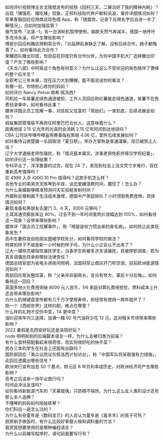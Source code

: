 如何评价视频博主衣戈猜想发布的视频《回村三天，二舅治好了我的精神内耗》？  
出现「猪饿死、猪吃猪」现象，正邦科技陷代养户断料风波，事件详细情况如何？  
苹果客服回应应用商店现色情 App，称「很震惊，记录下应用名字后会进一步了解情况」，应如何加强监管？  
俄气宣布「北溪 -1」另一台涡轮机暂停使用，输欧天然气再减半，德国一地呼吁多洗冷水澡，将产生哪些影响？  
傅首尔回应和趣店预制菜合作，「对品牌前身缺乏了解，没有后续合作，肠子都悔青了」，如何看待此次合作？  
荣耀团队撤出印度，但目前在印度仍有合作伙伴，为何中国手机大厂选择撤出印度？产生了哪些影响？  
《天龙八部》中阿紫这个角色有何意义？为什么让这么不受欢迎的角色陪伴了萧峰的整个后半生？  
全职考公三年未果，现在压力大到爆棚，能不能说说你的看法？  
有哪一刻，你特别心疼你的妈妈？  
如何评价 Nancy Pelosi 南希 佩洛西?  
司机拉一车紫薯走绿色通道被拒，工作人员回应称红薯能走绿色通道，紫薯不在免费目录单中，如何看待此事？  
媒体评国企员工炫耀一事，对炫权又炫富的「周劼们」一查到底，后续进展会如何？  
蚂蚁集团管理层不再担任阿里巴巴合伙人，这意味着什么？  
距离地球 2.15 亿光年的光真的会消耗 2.15 亿年时间到达地球吗？  
CBA 公司诉哔哩哔哩盗用赛事版权索赔 4.06 亿，案件后续发展如何？  
如何看待云南楚雄一乐园取消「夏日祭」，举办方曾称是普通漫展，现已被禁止入场？  
辽宁大学通报老师性骚扰，称「情况基本属实，涉事老师免职并移交学校纪委」，如何评价这一处理结果？  
专科毕业了，浑浑噩噩的过完，现在 24 了，发现到社会上没文凭寸步难行，现在重新高考值得吗？  
花 4999 入手 iQOO 10 Pro 值得吗？这款手机怎么样？  
吉他专业的弟弟天天练琴到半夜，谈恋爱嫌浪费时间，魔怔了！怎么办？  
为什么美媒能够精准预测问天实验舱发射时间？  
外媒称反俄制裁下生活成本激增，德国中产家庭排队 7 小时领取免费食物，具体情况如何？  
暑假准备和男朋友去厦门 3、4 天，3000 元够吗？  
土耳其通货膨胀率近 80%，过去不到一年时间里肉价涨幅达到 100%，如何看待这一现象？会带来哪些影响？  
媒体评「国企员工炫耀事件」，称「嘚瑟是权力惯出来的臭毛病」，如何防止此类现象发生？  
高中生暑假发自拍朋友圈被学校处分，如何看待学校的做法？  
柯南的样子不就是新一小时候的样子吗，为什么小兰会认不出来了？  
辽大一辅导员被指性骚扰学生，当事学生称被多次言语骚扰，其被停职调查，若为真言语骚扰将承担哪些法律责任？  
德国总统官邸为省电关闭夜间照明，法国将禁止商店开门吹空调，目前欧洲能源情况如何？  
周劼回应朋友圈炫富，称「父亲并非副局长，言论有夸大，事后十分后悔」，如何看待这一回应？  
英国多地火化费用突破 8000 元人民币，1/6 家庭对葬礼费用担忧，燃料成本上升还会带来哪些影响?  
为什么机械键盘宣传都有几千万次使用寿命，却经常有使用一两年就坏了？  
拍一个《西部世界》这样的剧，难点在哪里？  
什么样的礼物不仅你中意，TA 更中意？  
油价迎来年内三连降，加满一箱 92 号汽油将少花 12 元，这对相关市场带来哪些影响？  
2022 暑假是去西安好玩还是洛阳好玩？  
node 明明和别的后端脚本语言一样，为什么会被归类为前端？  
有什么食材搭配看起来很奇怪，但实则很好吃的快手菜？  
民办三本的学生在社会上还能有出路吗？  
国防部回应「美众议院议长佩洛西计划访台」，称「中国军队将采取强有力措施」，此回应透露出哪些信号？  
欧洲央行宣布加息 50 个基点，欧元区 8 年负利率成历史，对欧洲经济将产生哪些影响？  
高考之后该来一场毕业旅行吗？  
时间会冲淡友谊吗?  
如何看待新能源汽车的「天幕玻璃」只防晒不隔热，为什么这么反人类的设计还有那么多人追捧？  
不懂琴的妈妈如何陪娃练琴？  
你们科目一是怎么过的？  
为什么有些童年是《数码宝贝》的人会认为童年是《喜羊羊》的孩子可怜？  
厨房新手做饭时，有什么比较好掌握火候和调料量的方法？  
我究竟想要使用的是哪种编程语言？  
为什么以前编写程序时，语句前面要写行号？  
